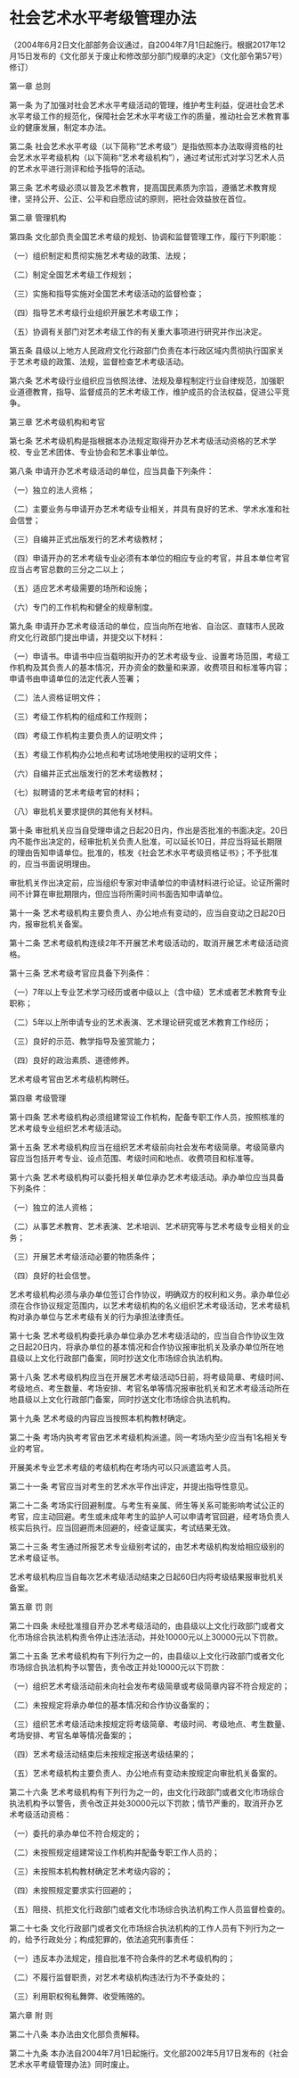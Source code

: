 # 社会艺术水平考级管理办法

（2004年6月2日文化部部务会议通过，自2004年7月1日起施行。根据2017年12月15日发布的《文化部关于废止和修改部分部门规章的决定》（文化部令第57号）修订）



第一章  总则



第一条 为了加强对社会艺术水平考级活动的管理，维护考生利益，促进社会艺术水平考级工作的规范化，保障社会艺术水平考级工作的质量，推动社会艺术教育事业的健康发展，制定本办法。

第二条 社会艺术水平考级（以下简称“艺术考级”）是指依照本办法取得资格的社会艺术水平考级机构（以下简称“艺术考级机构”），通过考试形式对学习艺术人员的艺术水平进行测评和给予指导的活动。

第三条 艺术考级必须以普及艺术教育，提高国民素质为宗旨，遵循艺术教育规律，坚持公开、公正、公平和自愿应试的原则，把社会效益放在首位。



第二章  管理机构



第四条 文化部负责全国艺术考级的规划、协调和监督管理工作，履行下列职能：

（一）组织制定和贯彻实施艺术考级的政策、法规；

（二）制定全国艺术考级工作规划；

（三）实施和指导实施对全国艺术考级活动的监督检查；

（四）指导艺术考级行业组织开展艺术考级工作；

（五）协调有关部门对艺术考级工作的有关重大事项进行研究并作出决定。

第五条 县级以上地方人民政府文化行政部门负责在本行政区域内贯彻执行国家关于艺术考级的政策、法规，监督检查艺术考级活动。

第六条 艺术考级行业组织应当依照法律、法规及章程制定行业自律规范，加强职业道德教育，指导、监督成员的艺术考级工作，维护成员的合法权益，促进公平竞争。



第三章 艺术考级机构和考官



第七条 艺术考级机构是指根据本办法规定取得开办艺术考级活动资格的艺术学校、专业艺术团体、专业协会和艺术事业单位。

第八条 申请开办艺术考级活动的单位，应当具备下列条件：

（一）独立的法人资格；

（二）主要业务与申请开办艺术考级专业相关，并具有良好的艺术、学术水准和社会信誉；

（三）自编并正式出版发行的艺术考级教材；

（四）申请开办的艺术考级专业必须有本单位的相应专业的考官，并且本单位考官应当占考官总数的三分之二以上；

（五）适应艺术考级需要的场所和设施；

（六）专门的工作机构和健全的规章制度。

第九条 申请开办艺术考级活动的单位，应当向所在地省、自治区、直辖市人民政府文化行政部门提出申请，并提交以下材料：

（一）申请书。申请书中应当载明拟开办的艺术考级专业、设置考场范围，考级工作机构及其负责人的基本情况，开办资金的数量和来源，收费项目和标准等内容；申请书由申请单位的法定代表人签署；

（二）法人资格证明文件；

（三）考级工作机构的组成和工作规则；

（四）考级工作机构主要负责人的证明文件；

（五）考级工作机构办公地点和考试场地使用权的证明文件；

（六）自编并正式出版发行的艺术考级教材；

（七）拟聘请的艺术考级考官的材料；

（八）审批机关要求提供的其他有关材料。

第十条 审批机关应当自受理申请之日起20日内，作出是否批准的书面决定。20日内不能作出决定的，经审批机关负责人批准，可以延长10日，并应当将延长期限的理由告知申请单位。批准的，核发《社会艺术水平考级资格证书》；不予批准的，应当书面说明理由。

审批机关作出决定前，应当组织专家对申请单位的申请材料进行论证。论证所需时间不计算在审批期限内，但应当将所需时间书面告知申请单位。

第十一条 艺术考级机构主要负责人、办公地点有变动的，应当自变动之日起20日内，报审批机关备案。

第十二条 艺术考级机构连续2年不开展艺术考级活动的，取消开展艺术考级活动资格。

第十三条 艺术考级考官应具备下列条件：

（一）7年以上专业艺术学习经历或者中级以上（含中级）艺术或者艺术教育专业职称；

（二）5年以上所申请专业的艺术表演、艺术理论研究或艺术教育工作经历；

（三）良好的示范、教学指导及鉴赏能力；

（四）良好的政治素质、道德修养。

艺术考级考官由艺术考级机构聘任。



第四章  考级管理



第十四条 艺术考级机构必须组建常设工作机构，配备专职工作人员，按照核准的艺术考级专业组织艺术考级活动。

第十五条 艺术考级机构应当在组织艺术考级前向社会发布考级简章。考级简章内容应当包括开考专业、设点范围、考级时间和地点、收费项目和标准等。

第十六条 艺术考级机构可以委托相关单位承办艺术考级活动。承办单位应当具备下列条件：

（一）独立的法人资格；

（二）从事艺术教育、艺术表演、艺术培训、艺术研究等与艺术考级专业相关的业务；

（三）开展艺术考级活动必要的物质条件；

（四）良好的社会信誉。

艺术考级机构必须与承办单位签订合作协议，明确双方的权利和义务。承办单位必须在合作协议规定范围内，以艺术考级机构的名义组织艺术考级活动，艺术考级机构对承办单位与艺术考级有关的行为承担法律责任。

第十七条 艺术考级机构委托承办单位承办艺术考级活动的，应当自合作协议生效之日起20日内，将承办单位的基本情况和合作协议报审批机关及承办单位所在地县级以上文化行政部门备案，同时抄送文化市场综合执法机构。

第十八条 艺术考级机构应当在开展艺术考级活动5日前，将考级简章、考级时间、考级地点、考生数量、考场安排、考官名单等情况报审批机关和艺术考级活动所在地县级以上文化行政部门备案，同时抄送文化市场综合执法机构。

第十九条 艺术考级的内容应当按照本机构教材确定。

第二十条 考场内执考考官由艺术考级机构派遣。同一考场内至少应当有1名相关专业的考官。

开展美术专业艺术考级的考级机构在考场内可以只派遣监考人员。

第二十一条 考官应当对考生的艺术水平作出评定，并提出指导性意见。

第二十二条 考场实行回避制度。与考生有亲属、师生等关系可能影响考试公正的考官，应主动回避。考生或未成年考生的监护人可以申请考官回避，经考场负责人核实后执行。应当回避而未回避的，经查证属实，考试结果无效。

第二十三条 考生通过所报艺术专业级别考试的，由艺术考级机构发给相应级别的艺术考级证书。

艺术考级机构应当自每次艺术考级活动结束之日起60日内将考级结果报审批机关备案。



第五章  罚  则



第二十四条 未经批准擅自开办艺术考级活动的，由县级以上文化行政部门或者文化市场综合执法机构责令停止违法活动，并处10000元以上30000元以下罚款。

第二十五条 艺术考级机构有下列行为之一的，由县级以上文化行政部门或者文化市场综合执法机构予以警告，责令改正并处10000元以下罚款：

（一）组织艺术考级活动前未向社会发布考级简章或考级简章内容不符合规定的；

（二）未按规定将承办单位的基本情况和合作协议备案的；

（三）组织艺术考级活动未按规定将考级简章、考级时间、考级地点、考生数量、考场安排、考官名单等情况备案的；

（四）艺术考级活动结束后未按规定报送考级结果的；

（五）艺术考级机构主要负责人、办公地点有变动未按规定向审批机关备案的。

第二十六条 艺术考级机构有下列行为之一的，由文化行政部门或者文化市场综合执法机构予以警告，责令改正并处30000元以下罚款；情节严重的，取消开办艺术考级活动资格：

（一）委托的承办单位不符合规定的；

（二）未按照规定组建常设工作机构并配备专职工作人员的；

（三）未按照本机构教材确定艺术考级内容的；

（四）未按照规定要求实行回避的；

（五）阻挠、抗拒文化行政部门或者文化市场综合执法机构工作人员监督检查的。

第二十七条 文化行政部门或者文化市场综合执法机构的工作人员有下列行为之一的，给予行政处分；构成犯罪的，依法追究刑事责任：

（一）违反本办法规定，擅自批准不符合条件的艺术考级机构的；

（二）不履行监督职责，对艺术考级机构违法行为不予查处的；

（三）利用职权徇私舞弊、收受贿赂的。



第六章  附  则



第二十八条 本办法由文化部负责解释。

第二十九条 本办法自2004年7月1日起施行。文化部2002年5月17日发布的《社会艺术水平考级管理办法》同时废止。